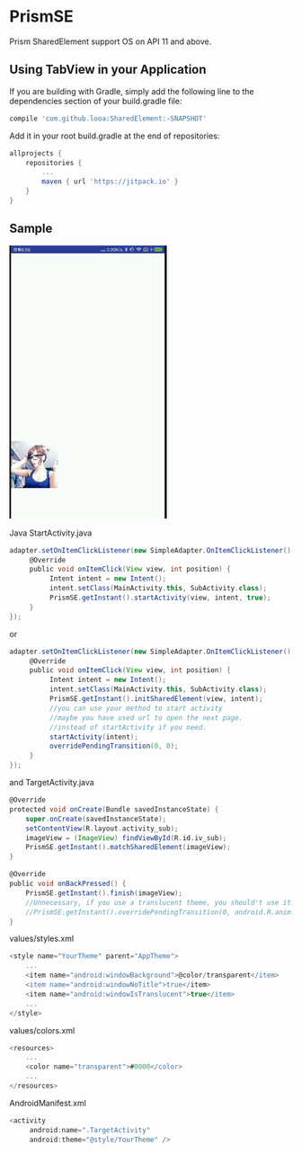 # PrismSE
Prism SharedElement support OS on API 11 and above.

## Using TabView in your Application
If you are building with Gradle, simply add the following line to the dependencies section of your build.gradle file:
````groovy
compile 'com.github.looa:SharedElement:-SNAPSHOT'
````
Add it in your root build.gradle at the end of repositories:
````groovy
allprojects {
	repositories {
		...
		maven { url 'https://jitpack.io' }
	}
}
````
## Sample
![demo](./README/show.gif)

Java StartActivity.java
````groovy
adapter.setOnItemClickListener(new SimpleAdapter.OnItemClickListener() {
     @Override
     public void onItemClick(View view, int position) {
          Intent intent = new Intent();
          intent.setClass(MainActivity.this, SubActivity.class);
          PrismSE.getInstant().startActivity(view, intent, true);
     }
});
````
or
````groovy
adapter.setOnItemClickListener(new SimpleAdapter.OnItemClickListener() {
     @Override
     public void onItemClick(View view, int position) {
          Intent intent = new Intent();
          intent.setClass(MainActivity.this, SubActivity.class);
          PrismSE.getInstant().initSharedElement(view, intent);
          //you can use your method to start activity
          //maybe you have used url to open the next page.
          //instead of startActivity if you need.
          startActivity(intent);
          overridePendingTransition(0, 0);
     }
});
````
and TargetActivity.java
````groovy
@Override
protected void onCreate(Bundle savedInstanceState) {
    super.onCreate(savedInstanceState);
    setContentView(R.layout.activity_sub);
    imageView = (ImageView) findViewById(R.id.iv_sub);
    PrismSE.getInstant().matchSharedElement(imageView);
}
````
````groovy
@Override
public void onBackPressed() {
    PrismSE.getInstant().finish(imageView);
    //Unnecessary, if you use a translucent theme, you should't use it.
    //PrismSE.getInstant().overridePendingTransition(0, android.R.anim.fade_out);
}
````
values/styles.xml
````groovy
<style name="YourTheme" parent="AppTheme">
    ...
    <item name="android:windowBackground">@color/transparent</item>
    <item name="android:windowNoTitle">true</item>
    <item name="android:windowIsTranslucent">true</item>
    ...
</style>
````
values/colors.xml
````groovy
<resources>
    ...
    <color name="transparent">#0000</color>
    ...
</resources>
````
AndroidManifest.xml
````groovy
<activity
     android:name=".TargetActivity"
     android:theme="@style/YourTheme" />
````
